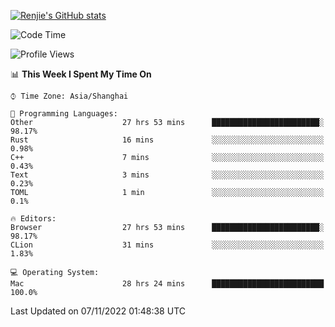 [![Renjie's GitHub stats](https://github-readme-stats.vercel.app/api?username=liurenjie1024&show_icons=true&theme=chartreuse-dark)](https://github.com/anuraghazra/github-readme-stats)

<!--START_SECTION:waka-->
![Code Time](http://img.shields.io/badge/Code%20Time-296%20hrs%2045%20mins-blue)

![Profile Views](http://img.shields.io/badge/Profile%20Views-22-blue)

📊 **This Week I Spent My Time On** 

```text
⌚︎ Time Zone: Asia/Shanghai

💬 Programming Languages: 
Other                    27 hrs 53 mins      ████████████████████████░   98.17% 
Rust                     16 mins             ░░░░░░░░░░░░░░░░░░░░░░░░░   0.98% 
C++                      7 mins              ░░░░░░░░░░░░░░░░░░░░░░░░░   0.43% 
Text                     3 mins              ░░░░░░░░░░░░░░░░░░░░░░░░░   0.23% 
TOML                     1 min               ░░░░░░░░░░░░░░░░░░░░░░░░░   0.1%

🔥 Editors: 
Browser                  27 hrs 53 mins      ████████████████████████░   98.17% 
CLion                    31 mins             ░░░░░░░░░░░░░░░░░░░░░░░░░   1.83%

💻 Operating System: 
Mac                      28 hrs 24 mins      █████████████████████████   100.0%

```


 Last Updated on 07/11/2022 01:48:38 UTC
<!--END_SECTION:waka-->

